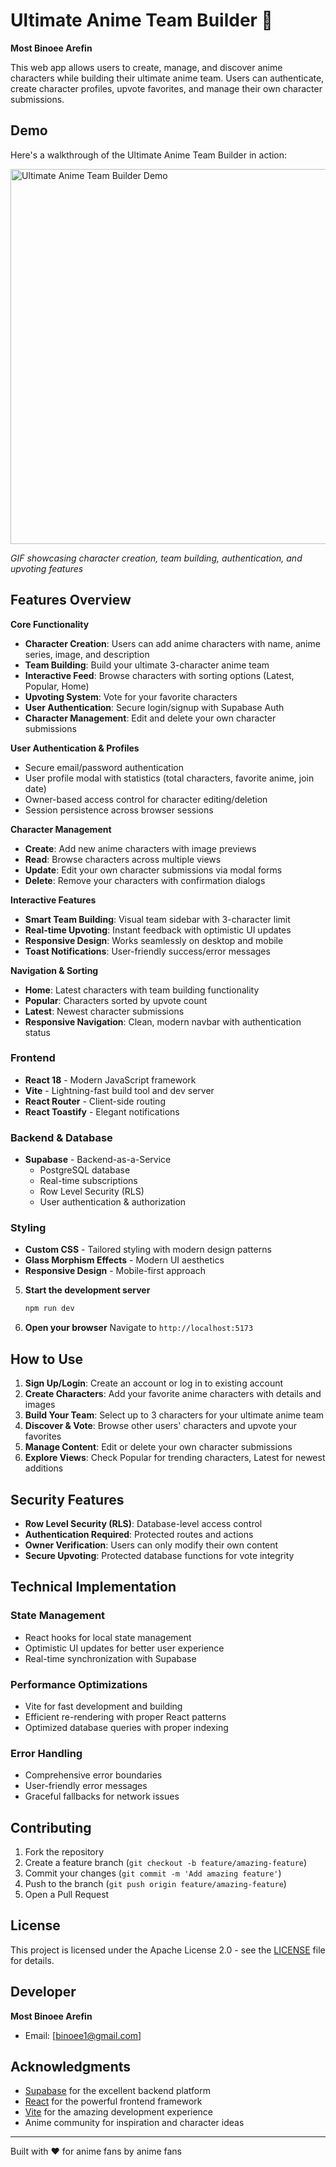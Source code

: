 # Ultimate Anime Team Builder 🌟

  **Most Binoee Arefin**

This web app allows users to create, manage, and discover anime characters while building their ultimate anime team. Users can authenticate, create character profiles, upvote favorites, and manage their own character submissions.

## Demo

Here's a walkthrough of the Ultimate Anime Team Builder in action:

<img src='https://media3.giphy.com/media/v1.Y2lkPTc5MGI3NjExcHl0Z2R0eHozYTNocDIwMncxZ3Z1OGpvMHM0YzJnNmx1OG9pZGV2diZlcD12MV9pbnRlcm5hbF9naWZfYnlfaWQmY3Q9Zw/MMWmiIIwEI2AXhd0ve/giphy.gif' width='600' alt='Ultimate Anime Team Builder Demo' />

*GIF showcasing character creation, team building, authentication, and upvoting features*



##  Features Overview

 **Core Functionality**
- **Character Creation**: Users can add anime characters with name, anime series, image, and description
- **Team Building**: Build your ultimate 3-character anime team
- **Interactive Feed**: Browse characters with sorting options (Latest, Popular, Home)
- **Upvoting System**: Vote for your favorite characters
- **User Authentication**: Secure login/signup with Supabase Auth
- **Character Management**: Edit and delete your own character submissions

**User Authentication & Profiles**
- Secure email/password authentication
- User profile modal with statistics (total characters, favorite anime, join date)
- Owner-based access control for character editing/deletion
- Session persistence across browser sessions

**Character Management**
- **Create**: Add new anime characters with image previews
- **Read**: Browse characters across multiple views
- **Update**: Edit your own character submissions via modal forms
- **Delete**: Remove your characters with confirmation dialogs

**Interactive Features**
- **Smart Team Building**: Visual team sidebar with 3-character limit
- **Real-time Upvoting**: Instant feedback with optimistic UI updates
- **Responsive Design**: Works seamlessly on desktop and mobile
- **Toast Notifications**: User-friendly success/error messages

 **Navigation & Sorting**
- **Home**: Latest characters with team building functionality
- **Popular**: Characters sorted by upvote count
- **Latest**: Newest character submissions
- **Responsive Navigation**: Clean, modern navbar with authentication status


### **Frontend**
- **React 18** - Modern JavaScript framework
- **Vite** - Lightning-fast build tool and dev server
- **React Router** - Client-side routing
- **React Toastify** - Elegant notifications

### **Backend & Database**
- **Supabase** - Backend-as-a-Service
  - PostgreSQL database
  - Real-time subscriptions
  - Row Level Security (RLS)
  - User authentication & authorization

### **Styling**
- **Custom CSS** - Tailored styling with modern design patterns
- **Glass Morphism Effects** - Modern UI aesthetics
- **Responsive Design** - Mobile-first approach




5. **Start the development server**
   ```bash
   npm run dev
   ```

6. **Open your browser**
   Navigate to `http://localhost:5173`

## How to Use

1. **Sign Up/Login**: Create an account or log in to existing account
2. **Create Characters**: Add your favorite anime characters with details and images
3. **Build Your Team**: Select up to 3 characters for your ultimate anime team
4. **Discover & Vote**: Browse other users' characters and upvote your favorites
5. **Manage Content**: Edit or delete your own character submissions
6. **Explore Views**: Check Popular for trending characters, Latest for newest additions

## Security Features

- **Row Level Security (RLS)**: Database-level access control
- **Authentication Required**: Protected routes and actions
- **Owner Verification**: Users can only modify their own content
- **Secure Upvoting**: Protected database functions for vote integrity


## Technical Implementation

### **State Management**
- React hooks for local state management
- Optimistic UI updates for better user experience
- Real-time synchronization with Supabase

### **Performance Optimizations**
- Vite for fast development and building
- Efficient re-rendering with proper React patterns
- Optimized database queries with proper indexing

### **Error Handling**
- Comprehensive error boundaries
- User-friendly error messages
- Graceful fallbacks for network issues

## Contributing

1. Fork the repository
2. Create a feature branch (`git checkout -b feature/amazing-feature`)
3. Commit your changes (`git commit -m 'Add amazing feature'`)
4. Push to the branch (`git push origin feature/amazing-feature`)
5. Open a Pull Request

## License

This project is licensed under the Apache License 2.0 - see the [LICENSE](LICENSE) file for details.

## Developer

**Most Binoee Arefin**
- Email: [binoee1@gmail.com]

## Acknowledgments

- [Supabase](https://supabase.com/) for the excellent backend platform
- [React](https://reactjs.org/) for the powerful frontend framework
- [Vite](https://vitejs.dev/) for the amazing development experience
- Anime community for inspiration and character ideas

---

Built with ❤️ for anime fans by anime fans